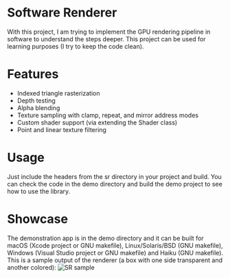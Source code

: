 # Software Renderer
With this project, I am trying to implement the GPU rendering pipeline in software to understand the steps deeper. This project can be used for learning purposes (I try to keep the code clean).

# Features

* Indexed triangle rasterization
* Depth testing
* Alpha blending
* Texture sampling with clamp, repeat, and mirror address modes
* Custom shader support (via extending the Shader class)
* Point and linear texture filtering

# Usage

Just include the headers from the sr directory in your project and build. You can check the code in the demo directory and build the demo project to see how to use the library.

# Showcase

The demonstration app is in the demo directory and it can be built for macOS (Xcode project or GNU makefile), Linux/Solaris/BSD (GNU makefile), Windows (Visual Studio project or GNU makefile) and Haiku (GNU makefile). This is a sample output of the renderer (a box with one side transparent and another colored):
![SR sample](https://elviss.lv/files/sr_sample_filtered.png)